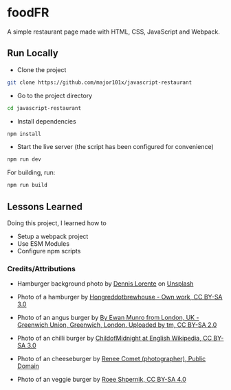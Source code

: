 # foodFR

A simple restaurant page made with HTML, CSS, JavaScript and Webpack.

## Run Locally

- Clone the project

```bash
git clone https://github.com/major101x/javascript-restaurant
```

- Go to the project directory

```bash
cd javascript-restaurant
```

- Install dependencies

```bash
npm install
```

- Start the live server (the script has been configured for convenience)

```bash
npm run dev
```

For building, run:

```bash
npm run build
```

## Lessons Learned

Doing this project, I learned how to

- Setup a webpack project
- Use ESM Modules
- Configure npm scripts

### Credits/Attributions

- Hamburger background photo by [Dennis Lorente](https://unsplash.com/@blazecreations?utm_content=creditCopyText&utm_medium=referral&utm_source=unsplash) on [Unsplash](https://unsplash.com/photos/three-hamburgers-with-lettuce-tomato-and-cheese-opR72zVIIBI?utm_content=creditCopyText&utm_medium=referral&utm_source=unsplash)

- Photo of a hamburger by [Hongreddotbrewhouse - Own work, CC BY-SA 3.0](https://commons.wikimedia.org/w/index.php?curid=33551162)

- Photo of an angus burger by [By Ewan Munro from London, UK - Greenwich Union, Greenwich, London. Uploaded by tm, CC BY-SA 2.0](https://commons.wikimedia.org/w/index.php?curid=24281849)

- Photo of an chilli burger by [ChildofMidnight at English Wikipedia, CC BY-SA 3.0](https://commons.wikimedia.org/w/index.php?curid=25296924)

- Photo of an cheeseburger by [Renee Comet (photographer), Public Domain](https://commons.wikimedia.org/w/index.php?curid=1635314)

- Photo of an veggie burger by [Roee Shpernik, CC BY-SA 4.0](https://commons.wikimedia.org/w/index.php?curid=35019440)
